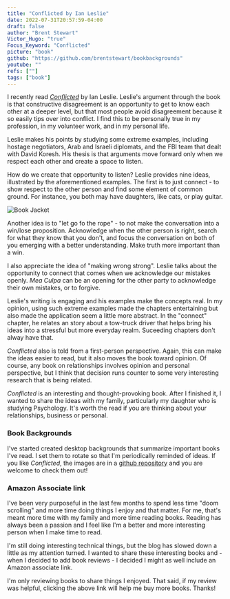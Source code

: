 ```yaml
---
title: "Conflicted by Ian Leslie"
date: 2022-07-31T20:57:59-04:00
draft: false
author: "Brent Stewart"
Victor_Hugo: "true"
Focus_Keyword: "Conflicted"
picture: "book"
github: "https://github.com/brentstewart/bookbackgrounds"
youtube: ""
refs: [""]
tags: ["book"]
---
```



I recently read [_Conflicted_](https://amzn.to/3Q3WTEC) by Ian Leslie.  Leslie's argument through the book is that constructive disagreement is an opportunity to get to know each other at a deeper level, but that most people avoid disagreement because it so easily tips over into conflict.  I find this to be personally true in my profession, in my volunteer work, and in my personal life.

Leslie makes his points by studying some extreme examples, including hostage negotiators, Arab and Israeli diplomats, and the FBI team that dealt with David Koresh.  His thesis is that arguments move forward only when we respect each other and create a space to listen.

How do we create that opportunity to listen?  Leslie provides nine ideas, illustrated by the aforementioned examples.  The first is to just connect - to show respect to the other person and find some element of common ground.  For instance, you both may have daughters, like cats, or play guitar.  

![Book Jacket](https://m.media-amazon.com/images/I/41MsJBoI7DL.jpg#floatleft)

Another idea is to "let go fo the rope" - to not make the conversation into a win/lose proposition.  Acknowledge when the other person is right, search for what they know that you don't, and focus the conversation on both of you emerging with a better understanding.  Make truth more important than a win.

I also appreciate the idea of "making wrong strong".  Leslie talks about the opportunity to connect that comes when we acknowledge our mistakes openly.  _Mea Culpa_ can be an opening for the other party to acknowledge their own mistakes, or to forgive.

Leslie's writing is engaging and his examples make the concepts real.  In my opinion, using such extreme examples made the chapters entertaining but also made the application seem a little more abstract.  In the "connect" chapter, he relates an story about a tow-truck driver that helps bring his ideas into a stressful but more everyday realm.  Suceeding chapters don't alway have that.

_Conflicted_ also is told from a first-person perspective.  Again, this can make the ideas easier to read, but it also moves the book toward opinion.  Of course, any book on relationships involves opinion and personal perspective, but I think that decision runs counter to some very interesting research that is being related.

_Conflicted_ is an interesting and thought-provoking book.  After I finished it, I wanted to share the ideas with my family, particularly my daughter who is studying Psychology.  It's worth the read if you are thinking about your relationships, business or personal.

### Book Backgrounds
I've started created desktop backgrounds that summarize important books I've read.  I set them to rotate so that I'm periodically reminded of ideas.  If you like _Conflicted_, the images are in a [github repository](https://github.com/brentstewart/bookbackgrounds) and you are welcome to check them out!

### Amazon Associate link

I've been very purposeful in the last few months to spend less time "doom scrolling" and more time doing things I enjoy and that matter.  For me, that's meant more time with my family and more time reading books.  Reading has always been a passion and I feel like I'm a better and more interesting person when I make time to read.

I'm still doing interesting technical things, but the blog has slowed down a little as my attention turned.  I wanted to share these interesting books and - when I decided to add book reviews - I decided I might as well include an Amazon associate link.

I'm only reviewing books to share things I enjoyed.  That said, if my review was helpful, clicking the above link will help me buy more books.  Thanks!